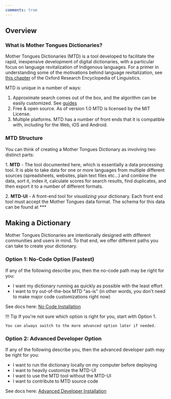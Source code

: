 ```yaml
---
comments: true
---
```


Overview
--------

### What is Mother Tongues Dictionaries?

Mother Tongues Dictionaries (MTD) is a tool developed to facilitate the
rapid, inexpensive development of digital dictionaries, with a
particular focus on language revitalization of Indigenous languages. For
a primer in understanding some of the motivations behind language
revitalization, see [this
chapter](http://oxfordre.com/linguistics/view/10.1093/acrefore/9780199384655.001.0001/acrefore-9780199384655-e-8)
of the Oxford Research Encyclopedia of Linguistics.

MTD is unique in a number of ways:

1.  Approximate search comes out of the box, and the algorithm can be easily customized. See [guides](guides/index.md)
2.  Free & open source. As of version 1.0 MTD is licensed by the MIT License.
3.  Multiple platforms. MTD has a number of front ends that it is compatible with, including for the Web, iOS and Android.


### MTD Structure

You can think of creating a Mother Tongues Dictionary as involving two
distinct parts:

1\. **MTD** - The tool documented here, which is essentially a data
processing tool. It is able to take data for one or more languages from
multiple different sources (spreadsheets, websites, plain text files
etc\...) and combine the data, sort it, index it, calculate scores for
search results, find duplicates, and then export it to a number of different formats.

2\. **MTD-UI** - A front-end tool for *visualizing* your dictionary.
Each front end tool must accept the Mother Tongues data format. The schema for this data can be found at ***

Making a Dictionary
-------------------

Mother Tongues Dictionaries are intentionally designed with different communities and users in mind. To that end, we offer different paths you can take to create your dictionary.

### Option 1: No-Code Option (Fastest)
If any of the following describe you, then the no-code path may be right for you:

- I want my dictionary running as quickly as possible with the least effort
- I want to try out-of-the-box MTD "as-is" (in other words, you don't need to make major code customizations right now)

See docs here: [No Code Installation](nocode/install.md)

!!! Tip
    If you're not sure which option is right for you, start with Option 1.

    You can always switch to the more advanced option later if needed.

### Option 2: Advanced Developer Option
If any of the following describe you, then the advanced developer path may be right for you:

- I want to run the dictionary locally on my computer before deploying
- I want to heavily customize the MTD-UI
- I want to use the MTD tool without the MTD-UI
- I want to contribute to MTD source code

See docs here: [Advanced Developer Installation](developer/install.md)
